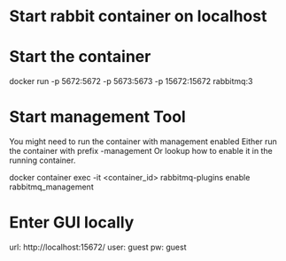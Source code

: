 # Start rabbit container on localhost

# Start the container
docker run -p 5672:5672 -p 5673:5673 -p 15672:15672 rabbitmq:3 

# Start management Tool
You might need to run the container with management enabled
Either run the container with prefix -management
Or lookup how to enable it in the running container.

docker container exec -it <container_id> rabbitmq-plugins enable rabbitmq_management

# Enter GUI locally
url: http://localhost:15672/
user: guest
pw: guest

